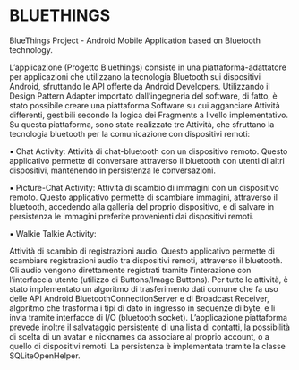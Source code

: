 # BLUETHINGS
BlueThings Project - Android Mobile Application based on Bluetooth technology.

L’applicazione (Progetto Bluethings) consiste in una piattaforma-adattatore per 
applicazioni che utilizzano la tecnologia Bluetooth sui dispositivi Android, sfruttando le API offerte da 
Android Developers.
Utilizzando il Design Pattern Adapter importato dall’ingegneria del software, di fatto, è stato possibile creare 
una piattaforma Software su cui agganciare Attività differenti, gestibili secondo la logica dei Fragments a 
livello implementativo.
Su questa piattaforma, sono state realizzate tre Attività, che sfruttano la tecnologia bluetooth per la
comunicazione con dispositivi remoti:

▪ Chat Activity:
Attività di chat-bluetooth con un dispositivo remoto. Questo applicativo permette di conversare 
attraverso il bluetooth con utenti di altri dispositivi, mantenendo in persistenza le conversazioni.

▪ Picture-Chat Activity:
Attività di scambio di immagini con un dispositivo remoto. Questo applicativo permette di scambiare 
immagini, attraverso il bluetooth, accedendo alla galleria del proprio dispositivo, e di salvare in 
persistenza le immagini preferite provenienti dai dispositivi remoti.

▪ Walkie Talkie Activity:

Attività di scambio di registrazioni audio. Questo applicativo permette di scambiare registrazioni audio 
tra dispositivi remoti, attraverso il bluetooth. Gli audio vengono direttamente registrati tramite 
l’interazione con l’interfaccia utente (utilizzo di Buttons/Image Buttons).
Per tutte le attività, è stato implementato un algoritmo di trasferimento dati comune che fa uso delle API 
Android BluetoothConnectionServer e di Broadcast Receiver, algoritmo che trasforma i tipi di dato in ingresso 
in sequenze di byte, e li invia tramite interfacce di I/O (bluetooth socket).
L’applicazione piattaforma prevede inoltre il salvataggio persistente di una lista di contatti, la possibilità di 
scelta di un avatar e nicknames da associare al proprio account, o a quello di dispositivi remoti.
La persistenza è implementata tramite la classe SQLiteOpenHelper.
